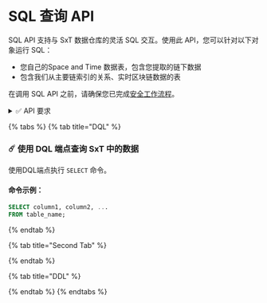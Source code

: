 # SQL 查询 API

SQL API 支持与 SxT 数据仓库的灵活 SQL 交互。使用此 API，您可以针对以下对象运行 SQL：

* 您自己的Space and Time 数据表，包含您提取的链下数据
* 包含我们从主要链索引的关系、实时区块链数据的表

在调用 SQL API 之前，请确保您已完成[安全工作流程](cong-zhe-li-kai-shi-an-quan-gong-zuo-liu-cheng/)。

<details>

<summary><span data-gb-custom-inline data-tag="emoji" data-code="2705">✅</span> API 要求</summary>

#### 安全要求：

* 在授权请求头（作为`bearer` token）提供的 `accessToken` 必须和在[安全工作流程](cong-zhe-li-kai-shi-an-quan-gong-zuo-liu-cheng/)的[验证码API](cong-zhe-li-kai-shi-an-quan-gong-zuo-liu-cheng/yong-hu-ren-zheng.md#yan-zheng-ma-api)中接收到的 `accessToken` 一致。
* Biscuit token必须在`biscuit` 请求头中提供（有关biscuits的详细信息，请参阅[此处](../../zheng-ti-jia-gou/ping-tai-an-quan/biscuit-shou-quan.md)）

#### 其它要求：

* `resourceId` 必须是完整的资源路径。 例如：

对于以下的查询：&#x20;

```
SELECT * FROM ETH.TRANSACTIONS LIMIT 1000;
```

`resourceId` 是 `ETH.TRANSACTIONS`

</details>

{% tabs %}
{% tab title="DQL" %}
### :comet: 使用 DQL 端点查询 SxT 中的数据

使用DQL端点执行 `SELECT` 命令。



#### 命令示例：

```sql
SELECT column1, column2, ...
FROM table_name;
```
{% endtab %}

{% tab title="Second Tab" %}

{% endtab %}

{% tab title="DDL" %}

{% endtab %}
{% endtabs %}
